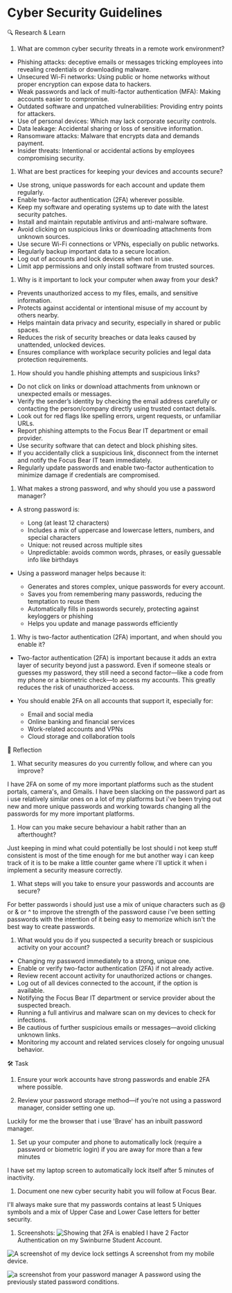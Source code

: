 # Cyber Security Guidelines

🔍 Research & Learn

1. What are common cyber security threats in a remote work environment?

- Phishing attacks: deceptive emails or messages tricking employees into
  revealing credentials or downloading malware.
- Unsecured Wi-Fi networks: Using public or home networks without proper
  encryption can expose data to hackers.
- Weak passwords and lack of multi-factor authentication (MFA): Making accounts
  easier to compromise.
- Outdated software and unpatched vulnerabilities: Providing entry points for
  attackers.
- Use of personal devices: Which may lack corporate security controls.
- Data leakage: Accidental sharing or loss of sensitive information.
- Ransomware attacks: Malware that encrypts data and demands payment.
- Insider threats: Intentional or accidental actions by employees compromising
  security.

1. What are best practices for keeping your devices and accounts secure?

- Use strong, unique passwords for each account and update them regularly.
- Enable two-factor authentication (2FA) wherever possible.
- Keep my software and operating systems up to date with the latest security
  patches.
- Install and maintain reputable antivirus and anti-malware software.
- Avoid clicking on suspicious links or downloading attachments from unknown
  sources.
- Use secure Wi-Fi connections or VPNs, especially on public networks.
- Regularly backup important data to a secure location.
- Log out of accounts and lock devices when not in use.
- Limit app permissions and only install software from trusted sources.

1. Why is it important to lock your computer when away from your desk?

- Prevents unauthorized access to my files, emails, and sensitive information.
- Protects against accidental or intentional misuse of my account by others
  nearby.
- Helps maintain data privacy and security, especially in shared or public
  spaces.
- Reduces the risk of security breaches or data leaks caused by unattended,
  unlocked devices.
- Ensures compliance with workplace security policies and legal data protection
  requirements.

1. How should you handle phishing attempts and suspicious links?

- Do not click on links or download attachments from unknown or unexpected
  emails or messages.
- Verify the sender’s identity by checking the email address carefully or
  contacting the person/company directly using trusted contact details.
- Look out for red flags like spelling errors, urgent requests, or unfamiliar
  URLs.
- Report phishing attempts to the Focus Bear IT department or email provider.
- Use security software that can detect and block phishing sites.
- If you accidentally click a suspicious link, disconnect from the internet and
  notify the Focus Bear IT team immediately.
- Regularly update passwords and enable two-factor authentication to minimize
  damage if credentials are compromised.

1. What makes a strong password, and why should you use a password manager?

- A strong password is:
  - Long (at least 12 characters)
  - Includes a mix of uppercase and lowercase letters, numbers, and special
    characters
  - Unique: not reused across multiple sites
  - Unpredictable: avoids common words, phrases, or easily guessable info like
    birthdays

- Using a password manager helps because it:
  - Generates and stores complex, unique passwords for every account.
  - Saves you from remembering many passwords, reducing the temptation to reuse
    them
  - Automatically fills in passwords securely, protecting against keyloggers or
    phishing
  - Helps you update and manage passwords efficiently

1. Why is two-factor authentication (2FA) important, and when should you enable
   it?

- Two-factor authentication (2FA) is important because it adds an extra layer of
  security beyond just a password. Even if someone steals or guesses my
  password, they still need a second factor—like a code from my phone or a
  biometric check—to access my accounts. This greatly reduces the risk of
  unauthorized access.

- You should enable 2FA on all accounts that support it, especially for:
  - Email and social media
  - Online banking and financial services
  - Work-related accounts and VPNs
  - Cloud storage and collaboration tools

📝 Reflection

1. What security measures do you currently follow, and where can you improve?

I have 2FA on some of my more important platforms such as the student portals,
camera's, and Gmails. I have been slacking on the password part as i use
relatively similar ones on a lot of my platforms but i've been trying out new
and more unique passwords and working towards changing all the passwords for my
more important platforms.

1. How can you make secure behaviour a habit rather than an afterthought?

Just keeping in mind what could potentially be lost should i not keep stuff
consistent is most of the time enough for me but another way i can keep track of
it is to be make a little counter game where i'll uptick it when i implement a
security measure correctly.

1. What steps will you take to ensure your passwords and accounts are secure?

For better passwords i should just use a mix of unique characters such as @ or &
or ^ to improve the strength of the password cause i've been setting passwords
with the intention of it being easy to memorize which isn't the best way to
create passwords.

1. What would you do if you suspected a security breach or suspicious activity
   on your account?

- Changing my password immediately to a strong, unique one.
- Enable or verify two-factor authentication (2FA) if not already active.
- Review recent account activity for unauthorized actions or changes.
- Log out of all devices connected to the account, if the option is available.
- Notifying the Focus Bear IT department or service provider about the suspected
  breach.
- Running a full antivirus and malware scan on my devices to check for
  infections.
- Be cautious of further suspicious emails or messages—avoid clicking unknown
  links.
- Monitoring my account and related services closely for ongoing unusual
  behavior.

🛠️ Task

1. Ensure your work accounts have strong passwords and enable 2FA where
   possible.

1. Review your password storage method—if you’re not using a password manager,
   consider setting one up.

Luckily for me the browser that i use 'Brave' has an inbuilt password manager.

1. Set up your computer and phone to automatically lock (require a password or
   biometric login) if you are away for more than a few minutes

I have set my laptop screen to automatically lock itself after 5 minutes of
inactivity.

1. Document one new cyber security habit you will follow at Focus Bear.

I'll always make sure that my passwords contains at least 5 Uniques symbols and
a mix of Upper Case and Lower Case letters for better security.

1. Screenshots:
   ![Showing that 2FA is enabled](2FactorAuth.png)
   I have 2 Factor Authentication on my Swinburne Student Account.

![A screenshot of my device lock settings](MobileDeviceLockSettings.png)
A screenshot from my mobile device.

![a screenshot from your password manager](PasswordManager-BetterPassword.png)
A password using the previously stated password conditions.

